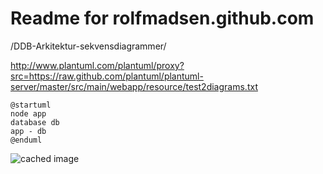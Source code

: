 # Readme for rolfmadsen.github.com

/DDB-Arkitektur-sekvensdiagrammer/

http://www.plantuml.com/plantuml/proxy?src=https://raw.github.com/plantuml/plantuml-server/master/src/main/webapp/resource/test2diagrams.txt

```plantuml
@startuml
node app
database db
app - db
@enduml
```
![cached image](http://www.plantuml.com/plantuml/proxy?src=https://raw.github.com/plantuml/plantuml-server/master/src/main/webapp/resource/test2diagrams.txt)
